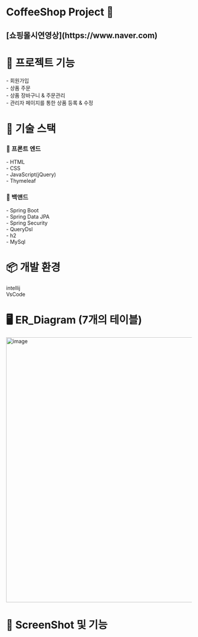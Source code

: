 

<h1> CoffeeShop Project 🚀 <h2>
[쇼핑몰시연영상](https://www.naver.com)
<h1> 📖 프로젝트 기능 </h2>
  - 회원가입<br>
  - 상품 주문<br>   
  - 상품 장바구니 & 주문관리 <br>  
  - 관리자 페이지를 통한 상품 등록 & 수정 
 

  
  <h1> 📕 기술 스택 </h1>
  
  <h3> 📙 프론트 엔드 </h3>
  - HTML<br>
  - CSS<br>
  - JavaScript(jQuery)<br>
  - Thymeleaf
  <h3> 📙 백앤드 </h3>
  - Spring Boot<br>
  - Spring Data JPA<br>
  - Spring Security<br>
  - QueryDsl<br>
  - h2<br>
  - MySql
  
  <h1> 📦 개발 환경 </h1>
  
  intellij<br>
  VsCode

 <h1> 🖥 ER_Diagram (7개의 테이블)</h1>
 <img width="717" alt="image" src="https://user-images.githubusercontent.com/85103972/136509207-a053163c-f1f9-4ead-9fb1-b526ec5a565a.png">

 
  <h1>📸 ScreenShot 및 기능 </h1>
 
  

  
